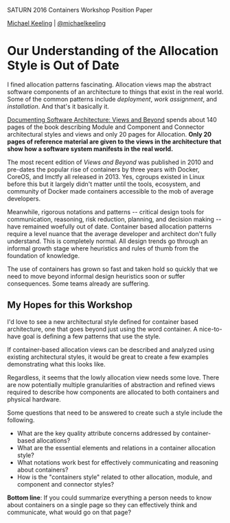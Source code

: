 SATURN 2016 Containers Workshop Position Paper

[Michael Keeling](http://www.neverletdown.net/) | [@michaelkeeling](https://twitter.com/michaelkeeling)

# Our Understanding of the Allocation Style is Out of Date

I fined allocation patterns fascinating.  Allocation views map the 
abstract software components of an architecture to things that exist
in the real world. Some of the common patterns include _deployment_, 
_work assignment_, and _installation_. And that's it basically it.

[Documenting Software Architecture: Views and Beyond](http://amzn.to/25pJuLf)
spends about 140 pages of the book describing Module and Component and Connector
architectural styles and views and only 20 pages for Allocation.  **Only 20 pages
of reference material are given to the views in the architecture that show how a
software system manifests in the real world.**

The most recent edition of _Views and Beyond_ was published in 2010 and 
pre-dates the popular rise of containers by three years with Docker, CoreOS, 
and lmctfy all released in 2013.  Yes, cgroups existed in Linux before this 
but it largely didn't matter until the tools, ecosystem, and community of Docker 
made containers accessible to the mob of average developers.

Meanwhile, rigorous notations and patterns -- critical design tools for 
communication, reasoning, risk reduction, planning, and decision making
-- have remained woefully out of date.  Container based allocation patterns
require a level nuance that the average developer and architect don't fully
understand.  This is completely normal.  All design trends go through an 
informal growth stage where heuristics and rules of thumb from the foundation
of knowledge.

The use of containers has grown so fast and taken hold so quickly that we
need to move beyond informal design heuristics soon or suffer consequences.
Some teams already are suffering.


## My Hopes for this Workshop

I'd love to see a new architectural style defined for container based architecture,
one that goes beyond just using the word container.  A nice-to-have goal is
defining a few patterns that use the style.

If container-based allocation views can be described and analyzed using existing
architectural styles, it would be great to create a few examples demonstrating
what this looks like.

Regardless, it seems that the lowly allocation view needs some love.  There are
now potentially multiple granularities of abstraction and refined views required
to describe how components are allocated to both containers and physical hardware.

Some questions that need to be answered to create such a style include the following.

* What are the key quality attribute concerns addressed by container-based allocations?
* What are the essential elements and relations in a container allocation style?
* What notations work best for effectively communicating and reasoning about containers?
* How is the "containers style" related to other allocation, module, and component and 
  connector styles?

**Bottom line**: If you could summarize everything a person needs to know about containers
on a single page so they can effectively think and communicate, what would go on that 
page?
